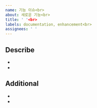 ```yaml
---
name: 기능 이슈<br>
about: 새로운 기능<br>
title: ' '<br>
labels: documentation, enhancement<br>
assignees: ' '
---
```

## Describe
- <!-- 작업 내용 작성 -->
- <!-- 작업 내용 작성 -->

## Additional
- <!-- 추가사항 작성 -->
- <!-- 추가사항 작성 -->